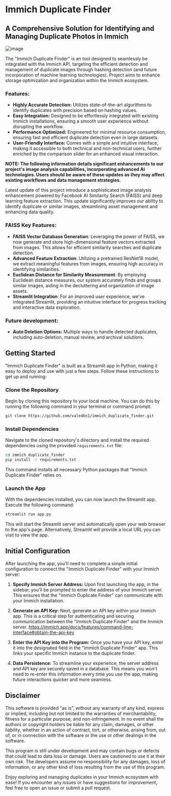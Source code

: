# Immich Duplicate Finder

## A Comprehensive Solution for Identifying and Managing Duplicate Photos in Immich

![image](https://github.com/vale46n1/immich_duplicate_finder/assets/36825789/933b168d-b7ff-4cd0-8117-92852b6dc1cc)

The "Immich Duplicate Finder" is an tool designed to seamlessly be integrated with the Immich API, targeting the efficient detection and management of duplicate images through hashing detection (and future incorporation of machine learning technologies). Project aims to enhance storage optimization and organization within the Immich ecosystem.

### Features:

- **Highly Accurate Detection:** Utilizes state-of-the-art algorithms to identify duplicates with precision based on hashing values.
- **Easy Integration:** Designed to be effortlessly integrated with existing Immich installations, ensuring a smooth user experience without disrupting the workflow.
- **Performance Optimized:** Engineered for minimal resource consumption, ensuring fast and efficient duplicate detection even in large datasets.
- **User-Friendly Interface:** Comes with a simple and intuitive interface, making it accessible to both technical and non-technical users, further enriched by the comparison slider for an enhanced visual interaction.

**NOTE: The following information details significant enhancements to our project's image analysis capabilities, incorporating advanced AI technologies. Users should be aware of these updates as they may affect existing workflows and data management strategies.**

Latest update of this project introduce a sophisticated image analysis enhancement powered by Facebook AI Similarity Search (FAISS) and deep learning feature extraction. This update significantly improves our ability to identify duplicate or similar images, streamlining asset management and enhancing data quality.

### FAISS Key Features:
- **FAISS Vector Database Generation**: Leveraging the power of FAISS, we now generate and store high-dimensional feature vectors extracted from images. This allows for efficient similarity searches and duplicate detection.
- **Advanced Feature Extraction**: Utilizing a pretrained ResNet18 model, we extract meaningful features from images, ensuring high accuracy in identifying similarities.
- **Euclidean Distance for Similarity Measurement**: By employing Euclidean distance measures, our system accurately finds and groups similar images, aiding in the decluttering and organization of image assets.
- **Streamlit Integration**: For an improved user experience, we've integrated Streamlit, providing an intuitive interface for progress tracking and interactive data exploration.


### Future development:

- **Auto Deletion Options:** Multiple ways to handle detected duplicates, including auto-deletion, manual review, and archival solutions.

## Getting Started

"Immich Duplicate Finder" is built as a Streamlit app in Python, making it easy to deploy and use with just a few steps. Follow these instructions to get up and running:

### Clone the Repository

Begin by cloning this repository to your local machine. You can do this by running the following command in your terminal or command prompt:

```bash
git clone https://github.com/vale46n1/immich_duplicate_finder.git
```

### Install Dependencies

Navigate to the cloned repository's directory and install the required dependencies using the provided `requirements.txt` file:

```bash
cd immich_duplicate_finder
pip install -r requirements.txt
```
This command installs all necessary Python packages that "Immich Duplicate Finder" relies on.

### Launch the App
With the dependencies installed, you can now launch the Streamlit app. Execute the following command:
```bash
streamlit run app.py
```
This will start the Streamlit server and automatically open your web browser to the app's page. Alternatively, Streamlit will provide a local URL you can visit to view the app.

## Initial Configuration

After launching the app, you'll need to complete a simple initial configuration to connect the "Immich Duplicate Finder" with your Immich server:

1. **Specify Immich Server Address:** Upon first launching the app, in the sidebar, you'll be prompted to enter the address of your Immich server. This ensures that the "Immich Duplicate Finder" can communicate with your Immich installation.

2. **Generate an API Key:** Next, generate an API key within your Immich app. This is a critical step for authenticating and securing communication between the "Immich Duplicate Finder" and the Immich server.
https://immich.app/docs/features/command-line-interface#obtain-the-api-key

4. **Enter the API Key into the Program:** Once you have your API key, enter it into the designated field in the "Immich Duplicate Finder" app. This links your specific Immich instance to the duplicate finder.

5. **Data Persistence:** To streamline your experience, the server address and API key are securely saved in a database. This means you won't need to re-enter this information every time you use the app, making future interactions quicker and more seamless.

## Disclaimer

This software is provided "as is", without any warranty of any kind, express or implied, including but not limited to the warranties of merchantability, fitness for a particular purpose, and non-infringement. In no event shall the authors or copyright holders be liable for any claim, damages, or other liability, whether in an action of contract, tort, or otherwise, arising from, out of, or in connection with the software or the use or other dealings in the software.

This program is still under development and may contain bugs or defects that could lead to data loss or damage. Users are cautioned to use it at their own risk. The developers assume no responsibility for any damages, loss of information, or any other kind of loss resulting from the use of this program.


Enjoy exploring and managing duplicates in your Immich ecosystem with ease! If you encounter any issues or have suggestions for improvement, feel free to open an issue or submit a pull request.
